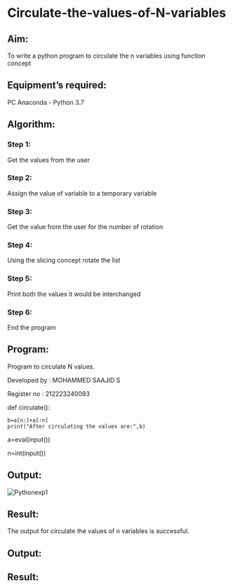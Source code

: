 # Circulate-the-values-of-N-variables
## Aim:
To write a python program to circulate the n variables using function concept
## Equipment’s required:
PC
Anaconda - Python 3.7
## Algorithm: 
### Step 1:

Get the values from the user

### Step 2:

Assign the value of variable to a temporary variable

### Step 3:

Get the value from the user for the number of rotation

### Step 4:

Using the slicing concept rotate the list

### Step 5:

Print both the values it would be interchanged

### Step 6:

End the program


## Program:

Program to circulate N values.

Developed by : MOHAMMED SAAJID S

Register no : 212223240093

def circulate():

    b=a[n:]+a[:n]
    print("After circulating the values are:",b)

a=eval(input())

n=int(input())

## Output:

![Pythonexp1](https://github.com/Confusion7/Circulate-the-values-of-N-variables/assets/141727149/ae1c709e-9b6b-4f30-a755-31fef171e07a)


## Result:

The output for circulate the values of n variables is successful.

## Output:

## Result:
